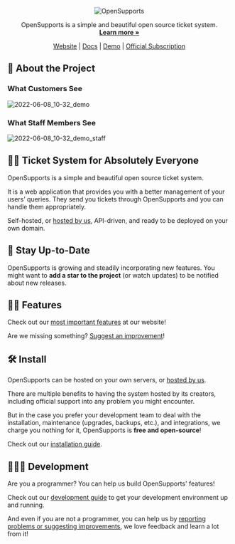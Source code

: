 <div align="center">

![OpenSupports](https://user-images.githubusercontent.com/25920622/172173126-f0a07319-0cc2-409b-aa22-120187fa4541.png)

OpenSupports is a simple and beautiful open source ticket system. <br />
<a href="https://www.opensupports.com/"><strong>Learn more »</strong></a>
<br />
<p align="center">
  <a href="https://www.opensupports.com/">Website</a> |
  <a href="https://docs.opensupports.com/">Docs</a> |
  <a href="https://opensupports.com/demo/">Demo</a> |
  <a href="https://www.opensupports.com/pricing/">Official Subscription</a>
</p>

</div>

## 🌱 About the Project

### What Customers See

![2022-06-08_10-32_demo](https://user-images.githubusercontent.com/25920622/172630004-988c914b-918e-455c-be48-11f96a00611e.gif)

### What Staff Members See

![2022-06-08_10-32_demo_staff](https://user-images.githubusercontent.com/25920622/172867706-3669c7db-ef86-48df-92a9-8c2bfb19f622.gif)

## 🙌🏼 Ticket System for Absolutely Everyone

OpenSupports is a simple and beautiful open source ticket system.

It is a web application that provides you with a better management of your users’ queries. They send you tickets through OpenSupports and you can handle them appropriately.

Self-hosted, or [hosted by us](https://www.opensupports.com/pricing/), API-driven, and ready to be deployed on your own domain.

## 🧐 Stay Up-to-Date

OpenSupports is growing and steadily incorporating new features. You might want to **add a star to the project** (or watch updates) to be notified about new releases.

## 💪🏼 Features

Check out our [most important features](https://opensupports.com/features) at our website!

Are we missing something? [Suggest an improvement](https://github.com/opensupports/opensupports/issues/new)!

## 🛠 Install

OpenSupports can be hosted on your own servers, or [hosted by us](https://www.opensupports.com/pricing/).

There are multiple benefits to having the system hosted by its creators, including official support into any problem you might encounter.

But in the case you prefer your development team to deal with the installation, maintenance (upgrades, backups, etc.), and integrations, we charge you nothing for it, OpenSupports is **free and open-source**!

Check out our [installation guide](https://docs.opensupports.com/guides/installation/).

## 👨🏼‍💻 Development

Are you a programmer? You can help us build OpenSupports' features!

Check out our [development guide](./DEVELOPMENT.md) to get your development environment up and running.

And even if you are not a programmer, you can help us by [reporting problems or suggesting improvements](https://github.com/opensupports/opensupports/issues/new), we love feedback and learn a lot from it!
